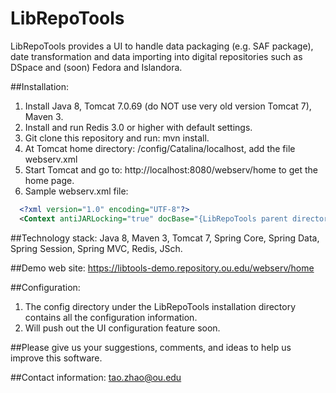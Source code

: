 # LibRepoTools
LibRepoTools provides a UI to handle data packaging (e.g. SAF package), date transformation and data importing into digital repositories such as DSpace and (soon) Fedora and Islandora. 

##Installation:

1. Install Java 8, Tomcat 7.0.69 (do NOT use very old version Tomcat 7), Maven 3.
2. Install and run Redis 3.0 or higher with default settings.
3. Git clone this repository and run: mvn install.
4. At Tomcat home directory: /config/Catalina/localhost, add the file webserv.xml
5. Start Tomcat and go to: http://localhost:8080/webserv/home to get the home page.
6. Sample webserv.xml file:
```xml
  <?xml version="1.0" encoding="UTF-8"?>
  <Context antiJARLocking="true" docBase="{LibRepoTools parent directory}/LibRepoTools/webserv/target/webserv-1.0-SNAPSHOT" path="/webserv"/>
  ```


##Technology stack:
Java 8, Maven 3, Tomcat 7, Spring Core, Spring Data, Spring Session, Spring MVC, Redis, JSch.

##Demo web site:
https://libtools-demo.repository.ou.edu/webserv/home

##Configuration:
1. The config directory under the LibRepoTools installation directory contains all the configuration information. 
2. Will push out the UI configuration feature soon.

##Please give us your suggestions, comments, and ideas to help us improve this software.

##Contact information: 
tao.zhao@ou.edu
